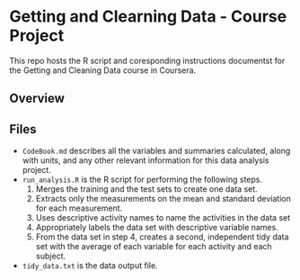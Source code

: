 # Getting and Clearning Data - Course Project

This repo hosts the R script and coresponding instructions documentst for the Getting and Cleaning Data course in Coursera.

## Overview

## Files
* `CodeBook.md` describes all the variables and summaries calculated, along with units, and any other relevant information for this data analysis project.
* `run_analysis.R` is the R script for performing the following steps.
  1. Merges the training and the test sets to create one data set.
  2. Extracts only the measurements on the mean and standard deviation for each measurement.
  3. Uses descriptive activity names to name the activities in the data set
  4. Appropriately labels the data set with descriptive variable names.
  5. From the data set in step 4, creates a second, independent tidy data set with the average of each variable for each activity and each subject.
* `tidy_data.txt` is the data output file.
